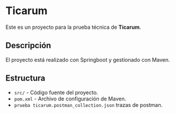 # Ticarum

Este es un proyecto para la prueba técnica de **Ticarum**.

## Descripción

El proyecto está realizado con Springboot y gestionado con Maven.

## Estructura

- `src/` - Código fuente del proyecto.
- `pom.xml` - Archivo de configuración de Maven.
- `prueba ticarum.postman_collection.json` trazas de postman.

